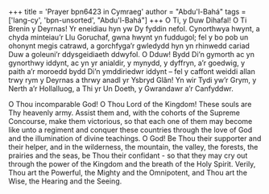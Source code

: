 +++
title = 'Prayer bpn6423 in Cymraeg'
author = "Abdu'l-Bahá"
tags = ['lang-cy', 'bpn-unsorted', "Abdu'l-Bahá"]
+++
O Ti, y Duw Dihafal!  O Ti Brenin y Deyrnas!  Yr eneidiau hyn yw Dy fyddin nefol.  Cynorthwya hwynt, a chyda minteiau’r Llu Goruchaf, gwna hwynt yn fuddugol; fel y bo pob un ohonynt megis catrawd, a gorchfyga’r gwledydd hyn yn rhinwedd cariad Duw a goleuni’r ddysgeidiaeth ddwyfol.
O Dduw!  Bydd Di’n gymorth ac yn gynorthwy iddynt, ac yn yr anialdir, y mynydd, y dyffryn, a’r goedwig, y paith a’r moroedd bydd Di’n ymddiriedwr iddynt – fel y caffont weiddi allan trwy rym y Deyrnas a thrwy anadl yr Ysbryd Glân!  Yn wir Tydi yw’r Grym, y Nerth a’r Hollalluog, a Thi yr Un Doeth, y Gwrandawr a’r Canfyddwr.


O Thou incomparable God! O Thou Lord of the Kingdom! These souls are Thy heavenly army. Assist them and, with the cohorts of the Supreme Concourse, make them victorious, so that each one of them may become like unto a regiment and conquer these countries through the love of God and the illumination of divine teachings.
O God! Be Thou their supporter and their helper, and in the wilderness, the mountain, the valley, the forests, the prairies and the seas, be Thou their confidant - so that they may cry out through the power of the Kingdom and the breath of the Holy Spirit.
Verily, Thou art the Powerful, the Mighty and the Omnipotent, and Thou art the Wise, the Hearing and the Seeing.
